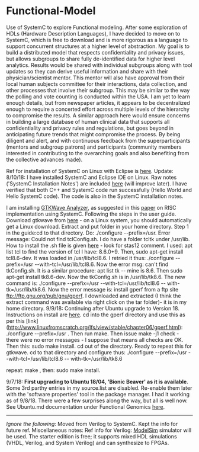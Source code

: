 # Functional-Model
Use of SystemC to explore Functional modeling.
After some exploration of HDLs (Hardware Description Languages), I have decided to move on to SystemC, which is free to download and is more rigorous as a language to support concurrent structures at a higher level of abstraction. My goal is to build a distributed model that respects confidentiality and privacy issues, but allows subgroups to share fully de-identified data for higher level analytics. Results would be shared with individual subgroups along with tool updates so they can derive useful information and share with their physician/scientist mentor. This mentor will also have approval from their local human subjects committee for their interactions, data collection, and other processes that involve their subgroup. This may be similar to the way the polling and vote counting is conducted within the USA. I am yet to learn enough details, but from newspaper articles, it appears to  be decentralized enough to require a concerted effort across multiple levels of the hierarchy to compromise the results. A similar approach here would ensure concerns in building a large database of human clinical data that supports all confidentiality and privacy rules and regulations, but goes beyond in anticipating future trends that might compromise the process. By being diligent and alert, and with continuous feedback from the superparticipants (mentors and subgroup patrons) and participants (community members interested in contributing to the overarching goals and also benefiting from the collective advances made). 

Ref for installation of SystemC on Linux with Eclipse is [here](http://euinovation.blogspot.com/2016/02/systemc-development-of-eclipse-on-linux.html).
Update: 8/10/18: I have installed SystemC and Eclipse IDE on Linux. Raw notes ('SystemC Installation Notes') are included [here](https://github.com/shankar4/Functional-Model/blob/master/SystemC%20Installation%20Notes) (will improve later). I have verified that both C++ and SystemC code run successfully (Hello World and Hello SystemC code). The code is also in the SystemC installation notes. 

I am installing [GTKWave Analyzer](http://gtkwave.sourceforge.net/gtkwave.pdf), as suggested in this [paper](http://www.ijcst.com/vol24/2/mitesh.pdf) on RISC implementation using SystemC. Following the steps in the user guide. Download gtkwave from [here](https://sourceforge.net/projects/gtkwave/) - on a Linux system, you should automatically get a Linux download. Extract and put folder in your home directory. Step 1 in the guide:cd to that directory. Do:  ./configure --prefix=/usr. Error message: Could not find tclConfig.sh. I do have a folder tcltk under /usr/lib. How to install the .sh file is given [here](https://www.linuxquestions.org/questions/linux-newbie-8/where-can-i-find-tclconfig-sh-207239/) - look for stas12 comment. I used: apt list tcl to find the version of tcl I have: 8.6.0+9. Then, sudo apt-get install tcl8.6-dev. It was loaded in /usr/lib/tcl8.6. I retried it thus: ./configure --prefix=/usr --with-tcl=/usr/lib/tcl8.6. Now the error msg:  can't find tkConfig.sh. It is a similar procedure: apt list tk -- mine is 8.6. Then sudo apt-get install tk8.6-dev. Now the tkConfig.sh is in /usr/lib/tk8.6. The new command is: ./configure --prefix=/usr --with-tcl=/usr/lib/tcl8.6 -- with-tk=/usr/lib/tk8.6. Now the error message is: install gperf from a ftp site  ftp://ftp.gnu.org/pub/gnu/gperf. I downloaded and extracted (I think the extract command was available via right click on the tar folder)- it is in my home directory. 9/9/18: Continuing after Ubuntu upgrade to Version 18. Instructions on install are [here](http://www.linuxfromscratch.org/blfs/view/7.5/general/gperf.html). cd into the gperf directory and use this as per this [link] (http://www.linuxfromscratch.org/lfs/view/stable/chapter06/gperf.html): ./configure --prefix=/usr . Then run make. Then issue make -j1 check - there were no error messages - I suppose that means all checks are OK. Then this: sudo make install. cd out of the directory. Ready to repeat this for gtkwave. cd to that directory and configure thus: ./configure --prefix=/usr --with-tcl=/usr/lib/tcl8.6 -- with-tk=/usr/lib/tk8.6

repeat: make , then: sudo make install.  

9/7/18: **First upgrading to Ubuntu 18/04, 'Bionic Beaver' as it is available**. Some 3rd parthy entries in my source.list are disabled. Re-enable them later with the 'software properties' tool in the package manager. I had it working as of 9/8/18. There were a few surprises along the way, but all is well now. See Ubuntu.md documentation under Functional Genomics [here](https://github.com/shankar4/Functional-Genomics/blob/master/Tools/Ubuntu.md).

------------------------------------------------------------------------------------------------------
*Ignore the following*: Moved from Verilog to SystemC. Kept the info for future ref. 
Miscellaneous notes:
Ref info for Verilog: [ModelSim](https://www.altera.com/products/design-software/model---simulation/modelsim-altera-software.html) simulator will be used. The starter edition is free; it supports mixed HDL simulations (VHDL, Verilog, and System Verilog) and can synthesize to FPGAs. 
